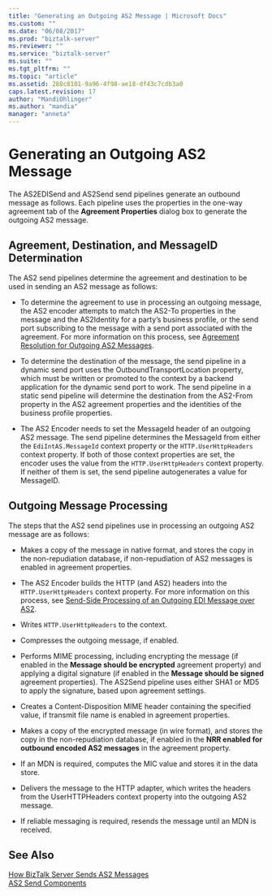 ```yaml
---
title: "Generating an Outgoing AS2 Message | Microsoft Docs"
ms.custom: ""
ms.date: "06/08/2017"
ms.prod: "biztalk-server"
ms.reviewer: ""
ms.service: "biztalk-server"
ms.suite: ""
ms.tgt_pltfrm: ""
ms.topic: "article"
ms.assetid: 288c8101-9a96-4f98-ae18-df43c7cdb3a0
caps.latest.revision: 17
author: "MandiOhlinger"
ms.author: "mandia"
manager: "anneta"
---
```

# Generating an Outgoing AS2 Message
The AS2EDISend and AS2Send send pipelines generate an outbound message as follows. Each pipeline uses the properties in the one-way agreement tab of the **Agreement Properties** dialog box to generate the outgoing AS2 message.  
  
## Agreement, Destination, and MessageID Determination  
 The AS2 send pipelines determine the agreement and destination to be used in sending an AS2 message as follows:  
  
-   To determine the agreement to use in processing an outgoing message, the AS2 encoder attempts to match the AS2-To properties in the message and the AS2Identity for a party’s business profile, or the send port subscribing to the message with a send port associated with the agreement. For more information on this process, see [Agreement Resolution for Outgoing AS2 Messages](../core/agreement-resolution-for-outgoing-as2-messages.md).  
  
-   To determine the destination of the message, the send pipeline in a dynamic send port uses the OutboundTransportLocation property, which must be written or promoted to the context by a backend application for the dynamic send port to work. The send pipeline in a static send pipeline will determine the destination from the AS2-From property in the AS2 agreement properties and the identities of the business profile properties.  
  
-   The AS2 Encoder needs to set the MessageId header of an outgoing AS2 message. The send pipeline determines the MessageId from either the `EdiIntAS.MessageId` context property or the `HTTP.UserHttpHeaders` context property. If both of those context properties are set, the encoder uses the value from the `HTTP.UserHttpHeaders` context property. If neither of them is set, the send pipeline autogenerates a value for MessageID.  
  
## Outgoing Message Processing  
 The steps that the AS2 send pipelines use in processing an outgoing AS2 message are as follows:  
  
-   Makes a copy of the message in native format, and stores the copy in the non-repudiation database, if non-repudiation of AS2 messages is enabled in agreement properties.  
  
-   The AS2 Encoder builds the HTTP (and AS2) headers into the `HTTP.UserHttpHeaders` context property. For more information on this process, see [Send-Side Processing of an Outgoing EDI Message over AS2](../core/send-side-processing-of-an-outgoing-edi-message-over-as2.md).  
  
-   Writes `HTTP.UserHttpHeaders` to the context.  
  
-   Compresses the outgoing message, if enabled.  
  
-   Performs MIME processing, including encrypting the message (if enabled in the **Message should be encrypted** agreement property) and applying a digital signature (if enabled in the **Message should be signed** agreement properties). The AS2Send pipeline uses either SHA1 or MD5 to apply the signature, based upon agreement settings.  
  
-   Creates a Content-Disposition MIME header containing the specified value, if transmit file name is enabled in agreement properties.  
  
-   Makes a copy of the encrypted message (in wire format), and stores the copy in the non-repudiation database, if enabled in the **NRR enabled for outbound encoded AS2 messages** in the agreement property.  
  
-   If an MDN is required, computes the MIC value and stores it in the data store.  
  
-   Delivers the message to the HTTP adapter, which writes the headers from the UserHTTPHeaders context property into the outgoing AS2 message.  
  
-   If reliable messaging is required, resends the message until an MDN is received.  
  
## See Also  
 [How BizTalk Server Sends AS2 Messages](../core/how-biztalk-server-sends-as2-messages.md)   
 [AS2 Send Components](../core/as2-send-components.md)